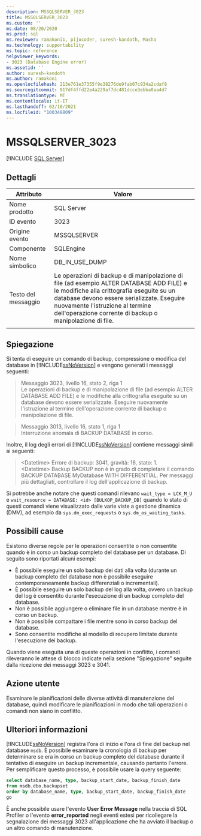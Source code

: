 ```yaml
---
description: MSSQLSERVER_3023
title: MSSQLSERVER_3023
ms.custom: ''
ms.date: 08/20/2020
ms.prod: sql
ms.reviewer: ramakoni1, pijocoder, suresh-kandoth, Masha
ms.technology: supportability
ms.topic: reference
helpviewer_keywords:
- 3023 (Database Engine error)
ms.assetid: ''
author: suresh-kandoth
ms.author: ramakoni
ms.openlocfilehash: 213e761e37355f9e38276de9fab07c934a2cdaf8
ms.sourcegitcommit: 917df4ffd22e4a229af7dc481dcce3ebba0aa4d7
ms.translationtype: MT
ms.contentlocale: it-IT
ms.lasthandoff: 02/10/2021
ms.locfileid: "100348809"
---
```

# <a name="mssqlserver_3023"></a>MSSQLSERVER_3023
 [!INCLUDE [SQL Server](../../includes/applies-to-version/sqlserver.md)]

## <a name="details"></a>Dettagli

|Attributo|Valore|
|---|---|
|Nome prodotto|SQL Server|
|ID evento|3023|
|Origine evento|MSSQLSERVER|
|Componente|SQLEngine|
|Nome simbolico|DB_IN_USE_DUMP|
|Testo del messaggio|Le operazioni di backup e di manipolazione di file (ad esempio ALTER DATABASE ADD FILE) e le modifiche alla crittografia eseguite su un database devono essere serializzate. Eseguire nuovamente l'istruzione al termine dell'operazione corrente di backup o manipolazione di file.|
||

## <a name="explanation"></a>Spiegazione

Si tenta di eseguire un comando di backup, compressione o modifica del database in [!INCLUDE[ssNoVersion](../../includes/ssnoversion-md.md)] e vengono generati i messaggi seguenti:

> Messaggio 3023, livello 16, stato 2, riga 1  
Le operazioni di backup e di manipolazione di file (ad esempio ALTER DATABASE ADD FILE) e le modifiche alla crittografia eseguite su un database devono essere serializzate. Eseguire nuovamente l'istruzione al termine dell'operazione corrente di backup o manipolazione di file.

> Messaggio 3013, livello 16, stato 1, riga 1  
Interruzione anomala di BACKUP DATABASE in corso.

Inoltre, il log degli errori di [!INCLUDE[ssNoVersion](../../includes/ssnoversion-md.md)] contiene messaggi simili ai seguenti:

> \<Datetime> Errore di backup: 3041, gravità: 16, stato: 1.  
\<Datetime> Backup BACKUP non è in grado di completare il comando BACKUP DATABASE MyDatabase WITH DIFFERENTIAL. Per messaggi più dettagliati, controllare il log dell'applicazione di backup.

Si potrebbe anche notare che questi comandi rilevano `wait_type = LCK_M_U` e `wait_resource = DATABASE: <id> [BULKOP_BACKUP_DB]` quando lo stato di questi comandi viene visualizzato dalle varie viste a gestione dinamica (DMV), ad esempio da `sys.dm_exec_requests` o `sys.dm_os_waiting_tasks`.

## <a name="possible-causes"></a>Possibili cause

Esistono diverse regole per le operazioni consentite o non consentite quando è in corso un backup completo del database per un database. Di seguito sono riportati alcuni esempi:

- È possibile eseguire un solo backup dei dati alla volta (durante un backup completo del database non è possibile eseguire contemporaneamente backup differenziali o incrementali).
- È possibile eseguire un solo backup del log alla volta, ovvero un backup del log è consentito durante l'esecuzione di un backup completo del database.
- Non è possibile aggiungere o eliminare file in un database mentre è in corso un backup.
- Non è possibile compattare i file mentre sono in corso backup del database.
- Sono consentite modifiche al modello di recupero limitate durante l'esecuzione dei backup.

Quando viene eseguita una di queste operazioni in conflitto, i comandi rileveranno le attese di blocco indicate nella sezione "Spiegazione" seguite dalla ricezione dei messaggi 3023 e 3041.

## <a name="user-action"></a>Azione utente

Esaminare le pianificazioni delle diverse attività di manutenzione del database, quindi modificare le pianificazioni in modo che tali operazioni o comandi non siano in conflitto.

## <a name="more-information"></a>Ulteriori informazioni

[!INCLUDE[ssNoVersion](../../includes/ssnoversion-md.md)] registra l'ora di inizio e l'ora di fine del backup nel database `msdb`. È possibile esaminare la cronologia di backup per determinare se era in corso un backup completo del database durante il tentativo di eseguire un backup incrementale, causando pertanto l'errore. Per semplificare questo processo, è possibile usare la query seguente:

```sql
select database_name, type, backup_start_date, backup_finish_date
from msdb.dbo.backupset
order by database_name, type, backup_start_date, backup_finish_date
go
```

È anche possibile usare l'evento **User Error Message** nella traccia di SQL Profiler o l'evento **error_reported** negli eventi estesi per ricollegare la segnalazione dei messaggi 3023 all'applicazione che ha avviato il backup o un altro comando di manutenzione.
